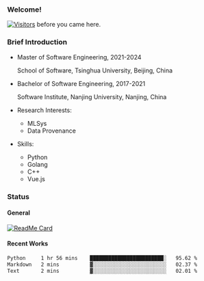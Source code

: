 ### Welcome!

[![Visitors](https://visitor-badge.laobi.icu/badge?page_id=HermitSun.HermitSun)]() before you came here.

### Brief Introduction

- Master of Software Engineering, 2021-2024
  
  School of Software, Tsinghua University, Beijing, China

- Bachelor of Software Engineering, 2017-2021
  
  Software Institute, Nanjing University, Nanjing, China

- Research Interests:
  - MLSys
  - Data Provenance

- Skills:
  - Python
  - Golang
  - C++
  - Vue.js

### Status

#### General

[![ReadMe Card](https://github-readme-stats.hermitsun.vercel.app/api?username=HermitSun&count_private=true&show_icons=true)]()

#### Recent Works

<!--START_SECTION:waka-->

```txt
Python     1 hr 56 mins    ████████████████████████░   95.62 %
Markdown   2 mins          ▓░░░░░░░░░░░░░░░░░░░░░░░░   02.37 %
Text       2 mins          ▓░░░░░░░░░░░░░░░░░░░░░░░░   02.01 %
```

<!--END_SECTION:waka-->
